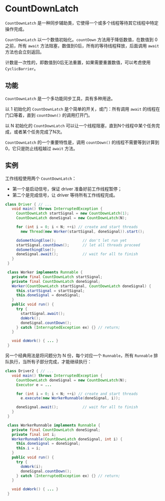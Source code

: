 # CountDownLatch

`CountDownLatch` 是一种同步辅助类，它使得一个或多个线程等待其它线程中特定操作完成。

`CountDownLatch` 以一个数值初始化。`countDown` 方法用于降低数值，在数值到 0 之前，所有 `await` 方法阻塞，数值到0后，所有的等待线程释放，后面调用 `await` 方法也会立刻返回。

计数是一次性的，即数值到0后无法重置，如果需要重置数值，可以考虑使用 `CyclicBarrier`。

## 功能

`CountDownLatch` 是一个多功能同步工具，具有多种用途。

以 1 初始化的 `CountDownLatch` 是个简单的开关，或门：所有调用 `await` 的线程在门口等着，直到 `countDown()` 的调用打开门。

以 N 初始化的 `CountDownLatch` 可以让一个线程阻塞，直到N个线程中某个任务完成，或者某个任务完成了N次。

`CountDownLatch` 的一个重要特性是，调用 `countDown()` 的线程不需要等到计算到0，它只是防止线程越过 `await` 方法。

## 实例

工作线程使用两个 `CountDownLatch`：

- 第一个是启动信号，保证 driver 准备好前工作线程暂停；
- 第二个是完成信号，让 driver 等待所有工作线程完成。

```java
class Driver { // ...
   void main() throws InterruptedException {
     CountDownLatch startSignal = new CountDownLatch(1);
     CountDownLatch doneSignal = new CountDownLatch(N);

     for (int i = 0; i < N; ++i) // create and start threads
       new Thread(new Worker(startSignal, doneSignal)).start();

     doSomethingElse();            // don't let run yet
     startSignal.countDown();      // let all threads proceed
     doSomethingElse();
     doneSignal.await();           // wait for all to finish
   }
 }

 class Worker implements Runnable {
   private final CountDownLatch startSignal;
   private final CountDownLatch doneSignal;
   Worker(CountDownLatch startSignal, CountDownLatch doneSignal) {
     this.startSignal = startSignal;
     this.doneSignal = doneSignal;
   }
   public void run() {
     try {
       startSignal.await();
       doWork();
       doneSignal.countDown();
     } catch (InterruptedException ex) {} // return;
   }

   void doWork() { ... }
 }
```

另一个经典用法是将问题分为 N 份，每个对应一个 `Runnable`，所有 `Runnable` 排队执行，当所有子部分完成，才能继续执行：

```java
class Driver2 { // ...
   void main() throws InterruptedException {
     CountDownLatch doneSignal = new CountDownLatch(N);
     Executor e = ...

     for (int i = 0; i < N; ++i) // create and start threads
       e.execute(new WorkerRunnable(doneSignal, i));

     doneSignal.await();           // wait for all to finish
   }
 }

 class WorkerRunnable implements Runnable {
   private final CountDownLatch doneSignal;
   private final int i;
   WorkerRunnable(CountDownLatch doneSignal, int i) {
     this.doneSignal = doneSignal;
     this.i = i;
   }
   public void run() {
     try {
       doWork(i);
       doneSignal.countDown();
     } catch (InterruptedException ex) {} // return;
   }

   void doWork() { ... }
 }
```
